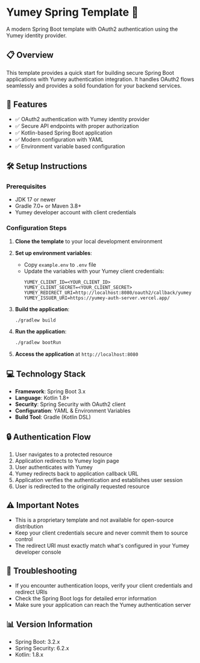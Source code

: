 # Yumey Spring Template 🌟

A modern Spring Boot template with OAuth2 authentication using the Yumey identity provider.

## 📋 Overview

This template provides a quick start for building secure Spring Boot applications with Yumey authentication integration.
It handles OAuth2 flows seamlessly and provides a solid foundation for your backend services.

## 🚀 Features

- ✅ OAuth2 authentication with Yumey identity provider
- ✅ Secure API endpoints with proper authorization
- ✅ Kotlin-based Spring Boot application
- ✅ Modern configuration with YAML
- ✅ Environment variable based configuration

## 🛠️ Setup Instructions

### Prerequisites

- JDK 17 or newer
- Gradle 7.0+ or Maven 3.8+
- Yumey developer account with client credentials

### Configuration Steps

1. **Clone the template** to your local development environment

2. **Set up environment variables**:
    - Copy `example.env` to `.env` file
    - Update the variables with your Yumey client credentials:
      ```
      YUMEY_CLIENT_ID=<YOUR_CLIENT_ID>
      YUMEY_CLIENT_SECRET=<YOUR_CLIENT_SECRET>
      YUMEY_REDIRECT_URI=http://localhost:8080/oauth2/callback/yumey
      YUMEY_ISSUER_URI=https://yumey-auth-server.vercel.app/
      ```

3. **Build the application**:
   ```bash
   ./gradlew build
   ```

4. **Run the application**:
   ```bash
   ./gradlew bootRun
   ```

5. **Access the application** at `http://localhost:8080`

## 💻 Technology Stack

- **Framework**: Spring Boot 3.x
- **Language**: Kotlin 1.8+
- **Security**: Spring Security with OAuth2 client
- **Configuration**: YAML & Environment Variables
- **Build Tool**: Gradle (Kotlin DSL)

## 🔒 Authentication Flow

1. User navigates to a protected resource
2. Application redirects to Yumey login page
3. User authenticates with Yumey
4. Yumey redirects back to application callback URL
5. Application verifies the authentication and establishes user session
6. User is redirected to the originally requested resource

## ⚠️ Important Notes

- This is a proprietary template and not available for open-source distribution
- Keep your client credentials secure and never commit them to source control
- The redirect URI must exactly match what's configured in your Yumey developer console

## 🔧 Troubleshooting

- If you encounter authentication loops, verify your client credentials and redirect URIs
- Check the Spring Boot logs for detailed error information
- Make sure your application can reach the Yumey authentication server

## 📊 Version Information

- Spring Boot: 3.2.x
- Spring Security: 6.2.x
- Kotlin: 1.8.x